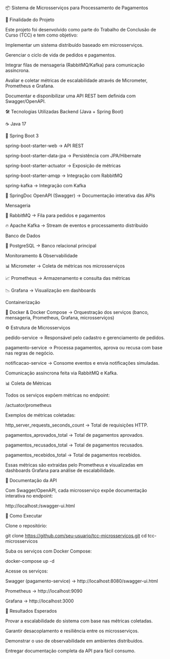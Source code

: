 📦 Sistema de Microsserviços para Processamento de Pagamentos

🎯 Finalidade do Projeto


Este projeto foi desenvolvido como parte do Trabalho de Conclusão de Curso (TCC) e tem como objetivo:

Implementar um sistema distribuído baseado em microsserviços.

Gerenciar o ciclo de vida de pedidos e pagamentos.

Integrar filas de mensageria (RabbitMQ/Kafka) para comunicação assíncrona.

Avaliar e coletar métricas de escalabilidade através de Micrometer, Prometheus e Grafana.

Documentar e disponibilizar uma API REST bem definida com Swagger/OpenAPI.


🛠️ Tecnologias Utilizadas
Backend (Java + Spring Boot)

☕ Java 17

🍃 Spring Boot 3

spring-boot-starter-web → API REST

spring-boot-starter-data-jpa → Persistência com JPA/Hibernate

spring-boot-starter-actuator → Exposição de métricas

spring-boot-starter-amqp → Integração com RabbitMQ

spring-kafka → Integração com Kafka

📄 SpringDoc OpenAPI (Swagger) → Documentação interativa das APIs

Mensageria

🐇 RabbitMQ → Fila para pedidos e pagamentos

🔥 Apache Kafka → Stream de eventos e processamento distribuído

Banco de Dados

🐘 PostgreSQL → Banco relacional principal

Monitoramento & Observabilidade

📊 Micrometer → Coleta de métricas nos microsserviços

📈 Prometheus → Armazenamento e consulta das métricas

📉 Grafana → Visualização em dashboards

Containerização

🐳 Docker & Docker Compose → Orquestração dos serviços (banco, mensageria, Prometheus, Grafana, microsserviços)

⚙️ Estrutura de Microsserviços

pedido-service → Responsável pelo cadastro e gerenciamento de pedidos.

pagamento-service → Processa pagamentos, aprova ou recusa com base nas regras de negócio.

notificacao-service → Consome eventos e envia notificações simuladas.

Comunicação assíncrona feita via RabbitMQ e Kafka.

📊 Coleta de Métricas

Todos os serviços expõem métricas no endpoint:

/actuator/prometheus


Exemplos de métricas coletadas:

http_server_requests_seconds_count → Total de requisições HTTP.

pagamentos_aprovados_total → Total de pagamentos aprovados.

pagamentos_recusados_total → Total de pagamentos recusados.

pagamentos_recebidos_total → Total de pagamentos recebidos.

Essas métricas são extraídas pelo Prometheus e visualizadas em dashboards Grafana para análise de escalabilidade.

📖 Documentação da API

Com Swagger/OpenAPI, cada microsserviço expõe documentação interativa no endpoint:

http://localhost:<porta>/swagger-ui.html

🚀 Como Executar

Clone o repositório:

git clone https://github.com/seu-usuario/tcc-microsservicos.git
cd tcc-microsservicos


Suba os serviços com Docker Compose:

docker-compose up -d


Acesse os serviços:

Swagger (pagamento-service) → http://localhost:8080/swagger-ui.html

Prometheus → http://localhost:9090

Grafana → http://localhost:3000

📌 Resultados Esperados

Provar a escalabilidade do sistema com base nas métricas coletadas.

Garantir desacoplamento e resiliência entre os microsserviços.

Demonstrar o uso de observabilidade em ambientes distribuídos.

Entregar documentação completa da API para fácil consumo.

